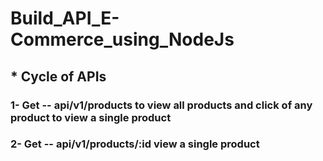 # Build_API_E-Commerce_using_NodeJs
## * Cycle of APIs
### 1- Get -- api/v1/products  to view all products and click of any product to view a single product
### 2- Get -- api/v1/products/:id view a single product
